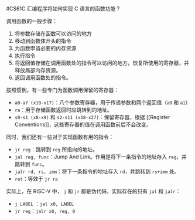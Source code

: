 #CS61C 
汇编程序将如何实现 C 语言的函数功能？

调用函数的一般步骤：
1. 将参数存储在函数可以访问的地方
2. 移动到函数体开头的指令
3. 为函数申请必要的内存资源
4. 执行指令
5. 将返回值存储在调用函数处的指令可以访问的地方，恢复所使用的寄存器，并释放局部内存资源。
6. 返回调用函数处的指令。

按照惯例，有一些专门为函数调用保留的寄存器：
- `a0-a7 (x10-x17)`：八个参数寄存器，用于传递参数和两个返回值（`a0` 和 `a1`）
- `ra`：用于存储函数返回时应跳转到的地址。
- `s0-s1 (x8-x9)` 和 `s2-s11 (x18-x27)`：保留寄存器，根据 [[Register Conventions]]，这些寄存器的值在调用函数前后不会改变。

同时，我们还有一些对于实现函数有用的指令：
- `jr reg`：跳转到 `reg` 所指向的地址。
- `jal reg, func`：Jump And Link。作用是将下一条指令的地址存入 `reg`，并跳转到 `func`。
- `jalr rd, rs, imm`：将下一条指令的地址存入 `rd`，并跳转到 `rs+imm` 处。
- `ret`：等效于 `jr ra`

实际上，在 RISC-V 中， `j` 和 `jr` 都是伪代码，实际存在的只有 `jal` 和 `jalr`：
- `j LABEL` ：`jal x0, LABEL`
- `jr reg`：`jalr x0, reg, 0`
